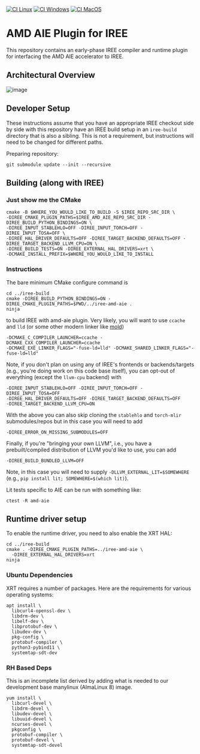 [![CI Linux](https://github.com/nod-ai/iree-amd-aie/actions/workflows/ci-linux.yml/badge.svg)](https://github.com/nod-ai/iree-amd-aie/actions/workflows/ci-linux.yml)
[![CI Windows](https://github.com/nod-ai/iree-amd-aie/actions/workflows/ci-windows.yml/badge.svg)](https://github.com/nod-ai/iree-amd-aie/actions/workflows/ci-windows.yml)
[![CI MacOS](https://github.com/nod-ai/iree-amd-aie/actions/workflows/ci-macos.yml/badge.svg)](https://github.com/nod-ai/iree-amd-aie/actions/workflows/ci-macos.yml)

# AMD AIE Plugin for IREE

This repository contains an early-phase IREE compiler and runtime plugin for
interfacing the AMD AIE accelerator to IREE.

## Architectural Overview

![image](https://github.com/nod-ai/iree-amd-aie/assets/74956/3fa73139-5fdf-4658-86c3-0705352c4ea0)


## Developer Setup

These instructions assume that you have an appropriate IREE checkout side by side
with this repository have an IREE build setup in an `iree-build` directory that
is also a sibling. This is not a requirement, but instructions will need to be
changed for different paths.

Preparing repository:

```
git submodule update --init --recursive
```

## Building (along with IREE)

### Just show me the CMake

```
cmake -B $WHERE_YOU_WOULD_LIKE_TO_BUILD -S $IREE_REPO_SRC_DIR \
-DIREE_CMAKE_PLUGIN_PATHS=$IREE_AMD_AIE_REPO_SRC_DIR -DIREE_BUILD_PYTHON_BINDINGS=ON \
-DIREE_INPUT_STABLEHLO=OFF -DIREE_INPUT_TORCH=OFF -DIREE_INPUT_TOSA=OFF \
-DIREE_HAL_DRIVER_DEFAULTS=OFF -DIREE_TARGET_BACKEND_DEFAULTS=OFF -DIREE_TARGET_BACKEND_LLVM_CPU=ON \
-DIREE_BUILD_TESTS=ON -DIREE_EXTERNAL_HAL_DRIVERS=xrt \
-DCMAKE_INSTALL_PREFIX=$WHERE_YOU_WOULD_LIKE_TO_INSTALL
```

### Instructions

The bare minimum CMake configure command is

```
cd ../iree-build
cmake -DIREE_BUILD_PYTHON_BINDINGS=ON -DIREE_CMAKE_PLUGIN_PATHS=$PWD/../iree-amd-aie .
ninja
```

to build IREE with amd-aie plugin. Very likely, you will want to use `ccache` and `lld` (or some other modern linker like [mold](https://github.com/rui314/mold))

```
-DCMAKE_C_COMPILER_LAUNCHER=ccache -DCMAKE_CXX_COMPILER_LAUNCHER=ccache
-DCMAKE_EXE_LINKER_FLAGS="-fuse-ld=lld" -DCMAKE_SHARED_LINKER_FLAGS="-fuse-ld=lld"
```

Note, if you don't plan on using any of IREE's frontends or backends/targets (e.g., you're doing work on this code base itself), you can opt-out of everything (except the `llvm-cpu` backend) with

```
-DIREE_INPUT_STABLEHLO=OFF -DIREE_INPUT_TORCH=OFF -DIREE_INPUT_TOSA=OFF
-DIREE_HAL_DRIVER_DEFAULTS=OFF -DIREE_TARGET_BACKEND_DEFAULTS=OFF
-DIREE_TARGET_BACKEND_LLVM_CPU=ON
```

With the above you can also skip cloning the `stablehlo` and `torch-mlir` submodules/repos but in this case you will need to add 

```
-DIREE_ERROR_ON_MISSING_SUBMODULES=OFF
```

Finally, if you're "bringing your own LLVM", i.e., you have a prebuilt/compiled distribution of LLVM you'd like to use, you can add

```
-DIREE_BUILD_BUNDLED_LLVM=OFF
```

Note, in this case you will need to supply `-DLLVM_EXTERNAL_LIT=$SOMEWHERE` (e.g., `pip install lit; SOMEWHERE=$(which lit)`).

Lit tests specific to AIE can be run with something like:

```
ctest -R amd-aie
```

## Runtime driver setup

To enable the runtime driver, you need to also enable the XRT HAL:

```
cd ../iree-build
cmake . -DIREE_CMAKE_PLUGIN_PATHS=../iree-amd-aie \
  -DIREE_EXTERNAL_HAL_DRIVERS=xrt
ninja
```

### Ubuntu Dependencies

XRT requires a number of packages. Here are the requirements for various operating systems:

```
apt install \
  libcurl4-openssl-dev \
  libdrm-dev \
  libelf-dev \
  libprotobuf-dev \
  libudev-dev \
  pkg-config \
  protobuf-compiler \
  python3-pybind11 \
  systemtap-sdt-dev
```

### RH Based Deps

This is an incomplete list derived by adding what is needed to our development
base manylinux (AlmaLinux 8) image.

```
yum install \
  libcurl-devel \
  libdrm-devel \
  libudev-devel \
  libuuid-devel \
  ncurses-devel \
  pkgconfig \
  protobuf-compiler \
  protobuf-devel \
  systemtap-sdt-devel
```
